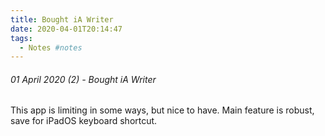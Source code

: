 ```yaml
---
title: Bought iA Writer
date: 2020-04-01T20:14:47
tags:
  - Notes #notes
---
```

###### 01 April 2020 (2) - Bought iA Writer

This app is limiting in some ways, but nice to have. Main feature is robust, save for iPadOS keyboard shortcut.